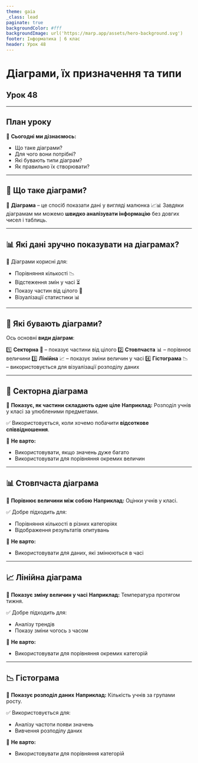 ```yaml
---
theme: gaia
_class: lead
paginate: true
backgroundColor: #fff
backgroundImage: url('https://marp.app/assets/hero-background.svg')
footer: Інформатика | 6 клас
header: Урок 48
---
```


# Діаграми, їх призначення та типи

## Урок 48

---

## План уроку

🎯 **Сьогодні ми дізнаємось:**

- Що таке діаграми?
- Для чого вони потрібні?
- Які бувають типи діаграм?
- Як правильно їх створювати?

---

## 🔹 Що таке діаграми?

📌 **Діаграма** – це спосіб показати дані у вигляді малюнка 📈📊
Завдяки діаграмам ми можемо **швидко аналізувати інформацію** без довгих чисел і таблиць.

---

## 📊 Які дані зручно показувати на діаграмах?

📌 Діаграми корисні для:
- Порівняння кількості 📉
- Відстеження змін у часі ⏳
- Показу частин від цілого 🥧
- Візуалізації статистики 📊

---

## 🔹 Які бувають діаграми?

Ось основні **види діаграм**:

1️⃣ **Секторна** 🥧 – показує частини від цілого
2️⃣ **Стовпчаста** 📊 – порівнює величини
3️⃣ **Лінійна** 📈 – показує зміни величин у часі
4️⃣ **Гістограма** 📉 – використовується для візуалізації розподілу даних

---

## 🥧 Секторна діаграма

📌 **Показує, як частини складають одне ціле**
**Наприклад:** Розподіл учнів у класі за улюбленими предметами.

✅ Використовується, коли хочемо побачити **відсоткове співвідношення**.

🛑 **Не варто:**

- Використовувати, якщо значень дуже багато
- Використовувати для порівняння окремих величин

---

## 📊 Стовпчаста діаграма

📌 **Порівнює величини між собою**
**Наприклад:** Оцінки учнів у класі.

✅ Добре підходить для:

- Порівняння кількості в різних категоріях
- Відображення результатів опитувань

🛑 **Не варто:**

- Використовувати для даних, які змінюються в часі

---

## 📈 Лінійна діаграма

📌 **Показує зміну величин у часі**
**Наприклад:** Температура протягом тижня.

✅ Добре підходить для:

- Аналізу трендів
- Показу зміни чогось з часом

🛑 **Не варто:**

- Використовувати для порівняння окремих категорій

---

## 📉 Гістограма

📌 **Показує розподіл даних**
**Наприклад:** Кількість учнів за групами росту.

✅ Використовується для:

- Аналізу частоти появи значень
- Вивчення розподілу даних

🛑 **Не варто:**

- Використовувати для порівняння категорій
